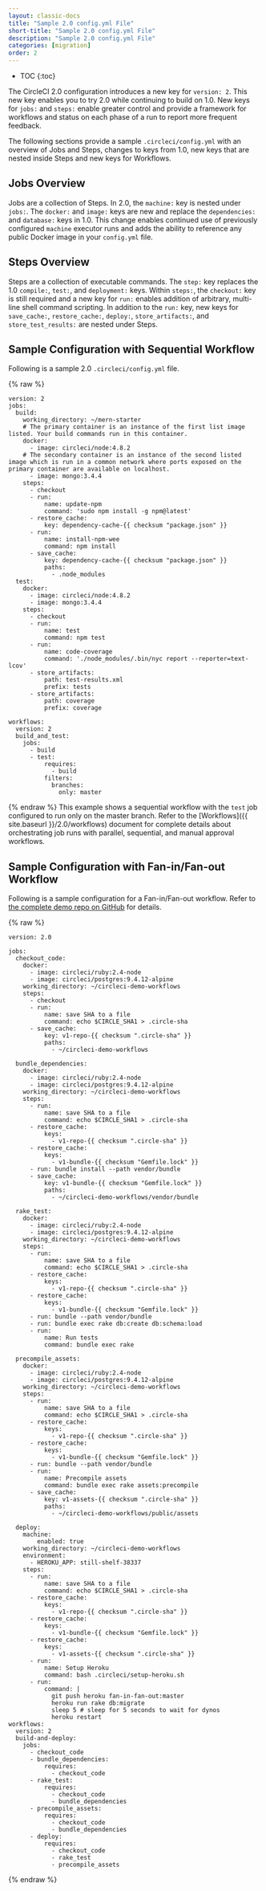 ```yaml
---
layout: classic-docs
title: "Sample 2.0 config.yml File"
short-title: "Sample 2.0 config.yml File"
description: "Sample 2.0 config.yml File"
categories: [migration]
order: 2
---
```


* TOC
{:toc}

The CircleCI 2.0 configuration introduces a new key for `version: 2`. This new key enables you to try 2.0 while continuing to build on 1.0. New keys for `jobs:` and `steps:` enable greater control and provide a framework for workflows and status on each phase of a run to report more frequent feedback.

The following sections provide a sample `.circleci/config.yml` with an overview of Jobs and Steps, changes to keys from 1.0, new keys that are nested inside Steps and new keys for Workflows. 

## Jobs Overview

Jobs are a collection of Steps. In 2.0, the `machine:` key is nested under `jobs:`. The `docker:` and `image:` keys are new and replace the `dependencies:` and `database:` keys in 1.0. This change enables continued use of previously configured `machine` executor runs and adds the ability to reference any public Docker image in your `config.yml` file. 

## Steps Overview

Steps are a collection of executable commands. The `step:` key replaces the 1.0 `compile:`, `test:`, and `deployment:` keys. Within `steps:`, the `checkout:` key is still required and a new key for `run:` enables addition of arbitrary, multi-line shell command scripting.  In addition to the `run:` key, new keys for `save_cache:`, `restore_cache:`,  `deploy:`, `store_artifacts:`, and `store_test_results:` are nested under Steps. 

## Sample Configuration with Sequential Workflow

Following is a sample 2.0 `.circleci/config.yml` file. 

{% raw %}
```
version: 2
jobs:
  build:
    working_directory: ~/mern-starter
    # The primary container is an instance of the first list image listed. Your build commands run in this container.
    docker:
      - image: circleci/node:4.8.2
    # The secondary container is an instance of the second listed image which is run in a common network where ports exposed on the primary container are available on localhost.   
      - image: mongo:3.4.4
    steps:
      - checkout
      - run:
          name: update-npm
          command: 'sudo npm install -g npm@latest'
      - restore_cache:
          key: dependency-cache-{{ checksum "package.json" }}
      - run:
          name: install-npm-wee
          command: npm install
      - save_cache:
          key: dependency-cache-{{ checksum "package.json" }}
          paths:
            - .node_modules
  test:
    docker:
      - image: circleci/node:4.8.2  
      - image: mongo:3.4.4
    steps:
      - checkout
      - run:
          name: test
          command: npm test
      - run:
          name: code-coverage
          command: './node_modules/.bin/nyc report --reporter=text-lcov'
      - store_artifacts:
          path: test-results.xml
          prefix: tests
      - store_artifacts:
          path: coverage
          prefix: coverage
      
workflows:
  version: 2
  build_and_test:
    jobs:
      - build
      - test:
          requires:
            - build
          filters:
            branches:
              only: master
```
{% endraw %}
This example shows a sequential workflow with the `test` job configured to run only on the master branch. Refer to the [Workflows]({{ site.baseurl }}/2.0/workflows) document for complete details about orchestrating job runs with parallel, sequential, and manual approval workflows.

## Sample Configuration with Fan-in/Fan-out Workflow
Following is a sample configuration for a Fan-in/Fan-out workflow. Refer to [the complete demo repo on GitHub](https://github.com/CircleCI-Public/circleci-demo-workflows/blob/fan-in-fan-out/.circleci/config.yml) for details.

{% raw %}
```
version: 2.0

jobs:
  checkout_code:
    docker:
      - image: circleci/ruby:2.4-node
      - image: circleci/postgres:9.4.12-alpine
    working_directory: ~/circleci-demo-workflows
    steps:
      - checkout
      - run:
          name: save SHA to a file
          command: echo $CIRCLE_SHA1 > .circle-sha
      - save_cache:
          key: v1-repo-{{ checksum ".circle-sha" }}
          paths:
            - ~/circleci-demo-workflows

  bundle_dependencies:
    docker:
      - image: circleci/ruby:2.4-node
      - image: circleci/postgres:9.4.12-alpine
    working_directory: ~/circleci-demo-workflows
    steps:
      - run:
          name: save SHA to a file
          command: echo $CIRCLE_SHA1 > .circle-sha
      - restore_cache:
          keys:
            - v1-repo-{{ checksum ".circle-sha" }}
      - restore_cache:
          keys:
            - v1-bundle-{{ checksum "Gemfile.lock" }}
      - run: bundle install --path vendor/bundle
      - save_cache:
          key: v1-bundle-{{ checksum "Gemfile.lock" }}
          paths:
            - ~/circleci-demo-workflows/vendor/bundle

  rake_test:
    docker:
      - image: circleci/ruby:2.4-node
      - image: circleci/postgres:9.4.12-alpine
    working_directory: ~/circleci-demo-workflows
    steps:
      - run:
          name: save SHA to a file
          command: echo $CIRCLE_SHA1 > .circle-sha
      - restore_cache:
          keys:
            - v1-repo-{{ checksum ".circle-sha" }}
      - restore_cache:
          keys:
            - v1-bundle-{{ checksum "Gemfile.lock" }}
      - run: bundle --path vendor/bundle
      - run: bundle exec rake db:create db:schema:load
      - run:
          name: Run tests
          command: bundle exec rake

  precompile_assets:
    docker:
      - image: circleci/ruby:2.4-node
      - image: circleci/postgres:9.4.12-alpine
    working_directory: ~/circleci-demo-workflows
    steps:
      - run:
          name: save SHA to a file
          command: echo $CIRCLE_SHA1 > .circle-sha
      - restore_cache:
          keys:
            - v1-repo-{{ checksum ".circle-sha" }}
      - restore_cache:
          keys:
            - v1-bundle-{{ checksum "Gemfile.lock" }}
      - run: bundle --path vendor/bundle
      - run:
          name: Precompile assets
          command: bundle exec rake assets:precompile
      - save_cache:
          key: v1-assets-{{ checksum ".circle-sha" }}
          paths:
            - ~/circleci-demo-workflows/public/assets

  deploy:
    machine:
        enabled: true
    working_directory: ~/circleci-demo-workflows
    environment:
      - HEROKU_APP: still-shelf-38337
    steps:
      - run:
          name: save SHA to a file
          command: echo $CIRCLE_SHA1 > .circle-sha
      - restore_cache:
          keys:
            - v1-repo-{{ checksum ".circle-sha" }}
      - restore_cache:
          keys:
            - v1-bundle-{{ checksum "Gemfile.lock" }}
      - restore_cache:
          keys:
            - v1-assets-{{ checksum ".circle-sha" }}
      - run:
          name: Setup Heroku
          command: bash .circleci/setup-heroku.sh
      - run:
          command: |
            git push heroku fan-in-fan-out:master
            heroku run rake db:migrate
            sleep 5 # sleep for 5 seconds to wait for dynos
            heroku restart
workflows:
  version: 2
  build-and-deploy:
    jobs:
      - checkout_code
      - bundle_dependencies:
          requires:
            - checkout_code
      - rake_test:
          requires:
            - checkout_code
            - bundle_dependencies
      - precompile_assets:
          requires:
            - checkout_code
            - bundle_dependencies
      - deploy:
          requires:
            - checkout_code
            - rake_test
            - precompile_assets
```
{% endraw %}

